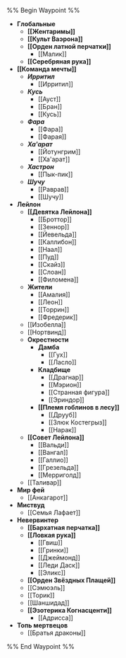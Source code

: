 %% Begin Waypoint %%
- **Глобальные**
	- **[[Жентаримы]]**
	- **[[Культ Ваэрона]]**
	- **[[Орден латной перчатки]]**
		- [[Малик]]
	- **[[Серебряная рука]]**
- **[[Команда мечты]]**
	- **_Ирритил_**
		- [[Ирритил]]
	- **_Кусь_**
		- [[Ауст]]
		- [[Бран]]
		- [[Кусь]]
	- **_Фара_**
		- [[Фара]]
		- [[Фарая]]
	- **_Ха'арат_**
		- [[Йотунгрим]]
		- [[Ха'арат]]
	- **_Хастрон_**
		- [[Пык-пик]]
	- **_Шучу_**
		- [[Раврав]]
		- [[Шучу]]
- **Лейлон**
	- **[[Девятка Лейлона]]**
		- [[Броттор]]
		- [[Зеннор]]
		- [[Йевельда]]
		- [[Каллибон]]
		- [[Наал]]
		- [[Пуд]]
		- [[Скайз]]
		- [[Слоан]]
		- [[Филомена]]
	- **Жители**
		- [[Амалия]]
		- [[Леон]]
		- [[Торрин]]
		- [[Фредерик]]
	- [[Изобелла]]
	- [[Нортвинд]]
	- **Окрестности**
		- **Дамба**
			- [[Гух]]
			- [[Ласло]]
		- **Кладбище**
			- [[Драгнар]]
			- [[Мэрион]]
			- [[Странная фигура]]
			- [[Эриндор]]
		- **[[Племя гоблинов в лесу]]**
			- [[Друуб]]
			- [[Злюк Костегрыз]]
			- [[Нарак]]
	- **[[Совет Лейлона]]**
		- [[Вальди]]
		- [[Вангал]]
		- [[Галлио]]
		- [[Грезельда]]
		- [[Мерриголд]]
	- [[Таливар]]
- **Мир фей**
	- [[Анкагарот]]
- **Миствуд**
	- [[Семья Лафает]]
- **Невервинтер**
	- **[[Бархатная перчатка]]**
	- **[[Ловкая рука]]**
		- [[Гвиш]]
		- [[Гринки]]
		- [[Джеймонд]]
		- [[Леди Даск]]
		- [[Эликс]]
	- **[[Орден Звёздных Плащей]]**
	- [[Сэмюэль]]
	- [[Торик]]
	- [[Шаншидад]]
	- **[[Эзотерика Когнасценти]]**
		- [[Адрисса]]
- **Топь мертвецов**
	- [[Братья драконы]]

%% End Waypoint %%
